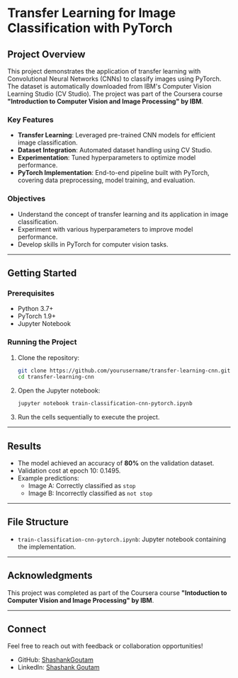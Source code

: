 # Transfer Learning for Image Classification with PyTorch

## Project Overview
This project demonstrates the application of transfer learning with Convolutional Neural Networks (CNNs) to classify images using PyTorch. The dataset is automatically downloaded from IBM's Computer Vision Learning Studio (CV Studio). The project was part of the Coursera course **"Introduction to Computer Vision and Image Processing" by IBM**.

### Key Features
- **Transfer Learning**: Leveraged pre-trained CNN models for efficient image classification.
- **Dataset Integration**: Automated dataset handling using CV Studio.
- **Experimentation**: Tuned hyperparameters to optimize model performance.
- **PyTorch Implementation**: End-to-end pipeline built with PyTorch, covering data preprocessing, model training, and evaluation.

### Objectives
- Understand the concept of transfer learning and its application in image classification.
- Experiment with various hyperparameters to improve model performance.
- Develop skills in PyTorch for computer vision tasks.

---

## Getting Started

### Prerequisites
- Python 3.7+
- PyTorch 1.9+
- Jupyter Notebook



### Running the Project
1. Clone the repository:
    ```bash
    git clone https://github.com/yourusername/transfer-learning-cnn.git
    cd transfer-learning-cnn
    ```
2. Open the Jupyter notebook:
    ```bash
    jupyter notebook train-classification-cnn-pytorch.ipynb
    ```
3. Run the cells sequentially to execute the project.

---

## Results
- The model achieved an accuracy of **80%** on the validation dataset.
- Validation cost at epoch 10: 0.1495.
- Example predictions:
  - Image A: Correctly classified as `stop`
  - Image B: Incorrectly classified as `not stop`

---

## File Structure
- `train-classification-cnn-pytorch.ipynb`: Jupyter notebook containing the implementation.



---

## Acknowledgments
This project was completed as part of the Coursera course **"Intoduction to Computer Vision and Image Processing" by IBM**.

---


## Connect
Feel free to reach out with feedback or collaboration opportunities!
- GitHub: [ShashankGoutam](https://github.com/ShashankGoutam)
- LinkedIn: [Shashank Goutam](in/shashank-goutam-735924288)


